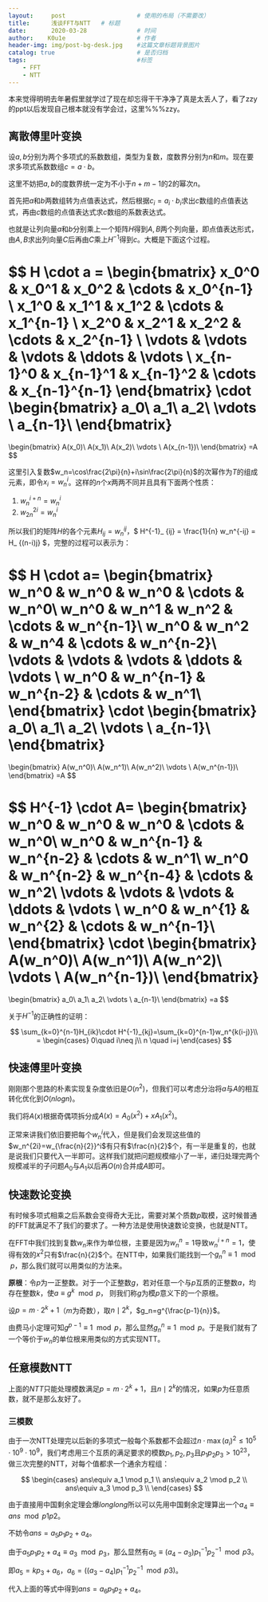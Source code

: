 ```yaml
---
layout:     post   				    # 使用的布局（不需要改）
title:      浅谈FFT与NTT	# 标题
date:       2020-03-28 				# 时间
author:    K0u1e					# 作者
header-img: img/post-bg-desk.jpg 	#这篇文章标题背景图片
catalog: true 						# 是否归档
tags:								#标签
    - FFT
    - NTT
---
```


本来觉得明明去年暑假里就学过了现在却忘得干干净净了真是太丢人了，看了zzy的ppt以后发现自己根本就没有学会过，这里%%%zzy。

## 离散傅里叶变换

设$a,b$分别为两个多项式的系数数组，类型为复数，度数界分别为$n$和$m$。现在要求多项式系数数组$c=a \cdot b$。

这里不妨把$a,b$的度数界统一定为不小于$n+m-1$的$2$的幂次$n$。

首先把$a$和$b$两数组转为点值表达式，然后根据$c_i=a_i\cdot b_i$求出$c$数组的点值表达式，再由$c$数组的点值表达式求$c$数组的系数表达式。

也就是让列向量$a$和$b$分别乘上一个矩阵$H$得到$A,B$两个列向量，即点值表达形式，由$A,B$求出列向量$C$后再由$C$乘上$H^{-1}$得到$c$。大概是下面这个过程。

$$
H \cdot a = 
\begin{bmatrix}
x_0^0 & x_0^1 & x_0^2 & \cdots & x_0^{n-1} \\
x_1^0 & x_1^1 & x_1^2 & \cdots & x_1^{n-1}  \\
x_2^0 & x_2^1 & x_2^2 & \cdots & x_2^{n-1}  \\
\vdots & \vdots & \vdots & \ddots & \vdots \\
x_{n-1}^0 & x_{n-1}^1 & x_{n-1}^2 & \cdots & x_{n-1}^{n-1}
\end{bmatrix}
\cdot
\begin{bmatrix}
a_0\\
a_1\\
a_2\\
\vdots \\
a_{n-1}\\
\end{bmatrix}
=
\begin{bmatrix}
A(x_0)\\
A(x_1)\\
A(x_2)\\
\vdots \\
A(x_{n-1})\\
\end{bmatrix}
=A
$$

这里引入复数$w_n=\cos\frac{2\pi}{n}+i\sin\frac{2\pi}{n}$的次幂作为$T$的组成元素，即令$x_i=w_n^i$。这样的$n$个$x$两两不同并且具有下面两个性质：

1. $w_n^{i+n}=w_n^i$
2. $w_{2n}^{2i}=w_n^i$

所以我们的矩阵$H$的各个元素$H_{ij}=w_n^{ij}$，$ H^{-1}_ {ij} = \frac{1}{n} w_n^{-ij} = H_ {(n-i)j} $，完整的过程可以表示为：

$$
H \cdot a=
\begin{bmatrix}
w_n^0 & w_n^0 & w_n^0 & \cdots & w_n^0\\
w_n^0 & w_n^1 & w_n^2 & \cdots & w_n^{n-1}\\
w_n^0 & w_n^2 & w_n^4 & \cdots & w_n^{n-2}\\
\vdots & \vdots & \vdots & \ddots & \vdots \\
w_n^0 & w_n^{n-1} & w_n^{n-2} & \cdots & w_n^1\\
\end{bmatrix}
\cdot
\begin{bmatrix}
a_0\\
a_1\\
a_2\\
\vdots \\
a_{n-1}\\
\end{bmatrix}
=
\begin{bmatrix}
A(w_n^0)\\
A(w_n^1)\\
A(w_n^2)\\
\vdots \\
A(w_n^{n-1})\\
\end{bmatrix}
=A
$$

$$
H^{-1} \cdot A=
\begin{bmatrix}
w_n^0 & w_n^0 & w_n^0 & \cdots & w_n^0\\
w_n^0 & w_n^{n-1} & w_n^{n-2} & \cdots & w_n^1\\
w_n^0 & w_n^{n-2} & w_n^{n-4} & \cdots & w_n^2\\
\vdots & \vdots & \vdots & \ddots & \vdots \\
w_n^0 & w_n^{1} & w_n^{2} & \cdots & w_n^{n-1}\\
\end{bmatrix}
\cdot
\begin{bmatrix}
A(w_n^0)\\
A(w_n^1)\\
A(w_n^2)\\
\vdots \\
A(w_n^{n-1})\\
\end{bmatrix}
=
\begin{bmatrix}
a_0\\
a_1\\
a_2\\
\vdots \\
a_{n-1}\\
\end{bmatrix}
=a
$$

关于$H^{-1}$的正确性的证明：

$$
\sum_{k=0}^{n-1}H_{ik}\cdot H^{-1}_{kj}=\sum_{k=0}^{n-1}w_n^{k(i-j)}\\
= \begin{cases} 0\quad i\neq j\\ n \quad i=j \end{cases}
$$

## 快速傅里叶变换

刚刚那个思路的朴素实现复杂度依旧是$O(n^2)$，但我们可以考虑分治将$a$与$A$的相互转化优化到$O(nlogn)$。

我们将$A(x)$根据奇偶项拆分成$A(x)=A_0(x^2)+xA_1(x^2)$。

正常来讲我们依旧要把每个$w_n^i$代入，但是我们会发现这些值的$w_n^{2i}=w_{\frac{n}{2}}^i$有只有$\frac{n}{2}$个，有一半是重复的，也就是说我们只要代入一半即可。这样我们就把问题规模缩小了一半，递归处理完两个规模减半的子问题$A_0$与$A_1$以后再$O(n)$合并成$A$即可。

## 快速数论变换

有时候多项式相乘之后系数会变得奇大无比，需要对某个质数$p$取模，这时候普通的FFT就满足不了我们的要求了。一种方法是使用快速数论变换，也就是NTT。

在FFT中我们找到复数$w_n$来作为单位根，主要是因为$w_n^n=1$导致$w_n^{i+n}=1$，使得有效的$x^2$只有$\frac{n}{2}$个。在NTT中，如果我们能找到一个$g_n^n \equiv 1 \mod p$，那么我们就可以用类似的方法来。

**原根**：令$p$为一正整数。对于一个正整数$g$，若对任意一个与$p$互质的正整数$a$，均存在整数$k$，使$a\equiv g^k\mod p$， 则我们称$g$为模$p$意义下的一个原根。

设$p=m\cdot 2^k+1$（$m$为奇数），取$n \mid 2^k$，$g_n=g^{\frac{p-1}{n}}$。

由费马小定理可知$g^{p-1}\equiv 1 \mod p$，那么显然$g_n^{n}\equiv 1 \mod p$。于是我们就有了一个等价于$w_n$的单位根来用类似的方式实现NTT。

## 任意模数NTT

上面的$NTT$只能处理模数满足$p=m\cdot 2^k+1$，且$n \mid 2^k$的情况，如果$p$为任意质数，就不是那么友好了。

### 三模数

由于一次NTT处理完以后新的多项式一般每个系数都不会超过$n\cdot \max(a_i)^2\le 10^5 \cdot 10^9 \cdot 10^9$，我们考虑用三个互质的满足要求的模数$p_1,p_2,p_3$且$p_1p_2p_3 > 10^{23}$，做三次完整的NTT，对每个值都求一个通余方程组：

$$
\begin{cases}
ans\equiv a_1 \mod p_1 \\
ans\equiv a_2 \mod p_2 \\
ans\equiv a_3 \mod p_3 \\
\end{cases}
$$

由于直接用中国剩余定理会爆$longlong$所以可以先用中国剩余定理算出一个$a_4 \equiv ans \mod p1p2$。

不妨令$ans=a_5p_1p_2+a_4$。

由于$a_5p_1p_2+a_4 \equiv a_3 \mod p_3$，那么显然有$a_5\equiv (a_4-a_3)p_1^{-1}p_2^{-1} \mod p3$。

即$a_5=kp_3+a_6$，$a_6=((a_3-a_4)p_1^{-1}p_2^{-1} \mod p3)$。

代入上面的等式中得到$ans=a_6p_1p_2+a_4$。
